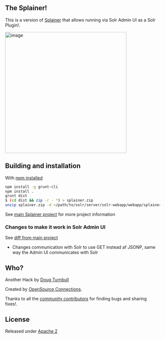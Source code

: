 ## The Splainer!

This is a version of [Splainer](http://github.com/o19s/splainer) that allows running via Solr Admin UI as a Solr Plugin!.

<img width="395" alt="image" src="https://github.com/epugh/solr-splainer/assets/629060/5aac89f7-d37a-48c9-9416-533fe22ec88b">

## Building and installation

With [npm installed](https://www.npmjs.com/)

```bash
npm install -g grunt-cli
npm install .
grunt dist
$ (cd dist && zip -r - *) > splainer.zip
unzip splainer.zip -d ~/path/to/solr/server/solr-webapp/webapp/splainer
```

See [main Splainer project](http://github.com/o19s/splainer) for more project information

### Changes to make it work in Solr Admin UI

See [diff from main project](https://github.com/o19s/splainer/compare/main...softwaredoug:solr-splainer:main#diff-18e01ac6a833fb1b20ffbad54f0ad8834a765e766f72cccda1e56cb942864d25R30)

* Changes communication with Solr to use GET instead af JSONP, same way the Admin UI communicates with Solr


## Who?

Another Hack by [Doug Turnbull](http://softwaredoug.com)

Created by [OpenSource Connections](http://opensourceconnections.com).

Thanks to all the [community contributors](https://github.com/o19s/splainer/graphs/contributors) for finding bugs and sharing fixes!.

## License

Released under [Apache 2](LICENSE.txt)
